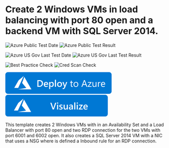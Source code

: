 # Create 2 Windows VMs in load balancing with port 80 open and a backend VM with SQL Server 2014.

![Azure Public Test Date](https://azurequickstartsservice.blob.core.windows.net/badges/301-2fe-lb80-rdp-1be-nsg-rdp/PublicLastTestDate.svg)
![Azure Public Test Result](https://azurequickstartsservice.blob.core.windows.net/badges/301-2fe-lb80-rdp-1be-nsg-rdp/PublicDeployment.svg)

![Azure US Gov Last Test Date](https://azurequickstartsservice.blob.core.windows.net/badges/301-2fe-lb80-rdp-1be-nsg-rdp/FairfaxLastTestDate.svg)
![Azure US Gov Last Test Result](https://azurequickstartsservice.blob.core.windows.net/badges/301-2fe-lb80-rdp-1be-nsg-rdp/FairfaxDeployment.svg)

![Best Practice Check](https://azurequickstartsservice.blob.core.windows.net/badges/301-2fe-lb80-rdp-1be-nsg-rdp/BestPracticeResult.svg)
![Cred Scan Check](https://azurequickstartsservice.blob.core.windows.net/badges/301-2fe-lb80-rdp-1be-nsg-rdp/CredScanResult.svg)

[![Deploy To Azure](https://raw.githubusercontent.com/Azure/azure-quickstart-templates/master/1-CONTRIBUTION-GUIDE/images/deploytoazure.svg?sanitize=true)]("https://portal.azure.com/#create/Microsoft.Template/uri/https%3A%2F%2Fraw.githubusercontent.com%2FAzure%2Fazure-quickstart-templates%2Fmaster%2F301-2fe-lb80-rdp-1be-nsg-rdp%2Fazuredeploy.json")
[![Visualize](https://raw.githubusercontent.com/Azure/azure-quickstart-templates/master/1-CONTRIBUTION-GUIDE/images/visualizebutton.svg?sanitize=true)]("http://armviz.io/#/?load=https%3A%2F%2Fraw.githubusercontent.com%2FAzure%2Fazure-quickstart-templates%2Fmaster%2F301-2fe-lb80-rdp-1be-nsg-rdp%2Fazuredeploy.json")

This template creates 2 Windows VMs with in an Availability Set and a Load
Balancer with port 80 open and two RDP connection for the two VMs with port 6001
and 6002 open. It also creates a SQL Server 2014 VM with a NIC that uses a NSG
where is defined a Inbound rule for an RDP connection.
